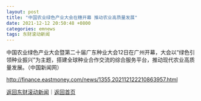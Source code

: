 ```yaml
---
layout: post
title: "中国农业绿色产业大会在穗开幕 推动农业高质量发展"
date: 2021-12-12 20:50:48 +0800
categories: emnews
tags: 东财滚动新闻
---
```


中国农业绿色产业大会暨第二十届广东种业大会12日在广州开幕，大会以“绿色引领种业振兴”为主题，搭建全球种业合作交流的综合服务平台，推动现代农业高质量发展。（中国新闻网）

<http://finance.eastmoney.com/news/1355,202112122210863957.html>

[返回东财滚动新闻](//finews.withounder.com/emnews/)｜[返回首页](//finews.withounder.com/)